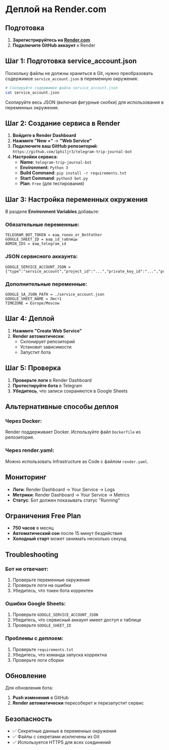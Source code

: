 # Деплой на Render.com

## Подготовка

1. **Зарегистрируйтесь на [Render.com](https://render.com)**
2. **Подключите GitHub аккаунт** к Render

## Шаг 1: Подготовка service_account.json

Поскольку файлы не должны храниться в Git, нужно преобразовать содержимое `service_account.json` в переменную окружения:

```bash
# Скопируйте содержимое файла service_account.json
cat service_account.json
```

Скопируйте весь JSON (включая фигурные скобки) для использования в переменных окружения.

## Шаг 2: Создание сервиса в Render

1. **Войдите в Render Dashboard**
2. **Нажмите "New +"** → **"Web Service"**
3. **Подключите ваш GitHub репозиторий**: `https://github.com/1philjr3/telegram-trip-journal-bot`
4. **Настройки сервиса**:
   - **Name**: `telegram-trip-journal-bot`
   - **Environment**: `Python 3`
   - **Build Command**: `pip install -r requirements.txt`
   - **Start Command**: `python3 bot.py`
   - **Plan**: `Free` (для тестирования)

## Шаг 3: Настройка переменных окружения

В разделе **Environment Variables** добавьте:

### Обязательные переменные:
```
TELEGRAM_BOT_TOKEN = ваш_токен_от_BotFather
GOOGLE_SHEET_ID = ваш_id_таблицы
ADMIN_IDS = ваш_telegram_id
```

### JSON сервисного аккаунта:
```
GOOGLE_SERVICE_ACCOUNT_JSON = {"type":"service_account","project_id":"...","private_key_id":"...","private_key":"...","client_email":"...","client_id":"...","auth_uri":"...","token_uri":"...","auth_provider_x509_cert_url":"...","client_x509_cert_url":"..."}
```

### Дополнительные переменные:
```
GOOGLE_SA_JSON_PATH = ./service_account.json
GOOGLE_SHEET_NAME = Лист1
TIMEZONE = Europe/Moscow
```

## Шаг 4: Деплой

1. **Нажмите "Create Web Service"**
2. **Render автоматически**:
   - Склонирует репозиторий
   - Установит зависимости
   - Запустит бота

## Шаг 5: Проверка

1. **Проверьте логи** в Render Dashboard
2. **Протестируйте бота** в Telegram
3. **Убедитесь**, что записи сохраняются в Google Sheets

## Альтернативные способы деплоя

### Через Docker:
Render поддерживает Docker. Используйте файл `Dockerfile` из репозитория.

### Через render.yaml:
Можно использовать Infrastructure as Code с файлом `render.yaml`.

## Мониторинг

- **Логи**: Render Dashboard → Your Service → Logs
- **Метрики**: Render Dashboard → Your Service → Metrics
- **Статус**: Бот должен показывать статус "Running"

## Ограничения Free Plan

- **750 часов** в месяц
- **Автоматический сон** после 15 минут бездействия
- **Холодный старт** может занимать несколько секунд

## Troubleshooting

### Бот не отвечает:
1. Проверьте переменные окружения
2. Проверьте логи на ошибки
3. Убедитесь, что токен бота корректен

### Ошибки Google Sheets:
1. Проверьте `GOOGLE_SERVICE_ACCOUNT_JSON`
2. Убедитесь, что сервисный аккаунт имеет доступ к таблице
3. Проверьте `GOOGLE_SHEET_ID`

### Проблемы с деплоем:
1. Проверьте `requirements.txt`
2. Убедитесь, что команда запуска корректна
3. Проверьте логи сборки

## Обновление

Для обновления бота:
1. **Push изменения** в GitHub
2. **Render автоматически** пересоберет и перезапустит сервис

## Безопасность

- ✅ Секретные данные в переменных окружения
- ✅ Файлы с секретами исключены из Git
- ✅ Используется HTTPS для всех соединений
